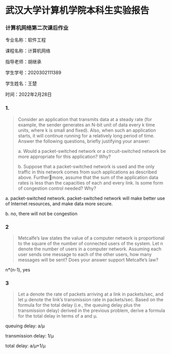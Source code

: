 # 武汉大学计算机学院本科生实验报告

### 计算机网络第二次课后作业



专业名称：软件工程

课程名称：计算机网络

指导老师：胡继承

学生学号：2020302111389

学生姓名：王楚

时间：2022年2月28日



### 1.

> Consider an application that transmits data at a steady rate (for example, the  sender generates an N-bit unit of data every k time units, where k is small  and fixed). Also, when such an application starts, it will continue running  for a relatively long period of time. Answer the following questions, briefly  justifying your answer: 
>
> a. Would a packet-switched network or a circuit-switched network be more  appropriate for this application? Why?
>
>  b. Suppose that a packet-switched network is used and the only traffic in this network comes from such applications as described above. Furthermore, assume that the sum of the application data rates is less than the  capacities of each and every link. Is some form of congestion control  needed? Why?

a. packet-switched network. packet-switched network will  make better use of Internet resources, and make data more secure.

b. no, there will not be congestion

### 2

> Metcalfe’s law states the value of a computer network is proportional to  the square of the number of connected users of the system. Let n denote the  number of users in a computer network. Assuming each user sends one message to each of the other users, how many messages will be sent? Does your  answer support Metcalfe’s law?

n*(n-1), yes

### 3

> Let a denote the rate of packets arriving at a link in packets/sec, and let µ denote the link’s transmission rate in packets/sec. Based on the formula for  the total delay (i.e., the queuing delay plus the transmission delay) derived  in the previous problem, derive a formula for the total delay in terms of a and µ.

queuing delay: a/µ 

transmission delay: 1/µ

total delay: a/µ+1/µ
